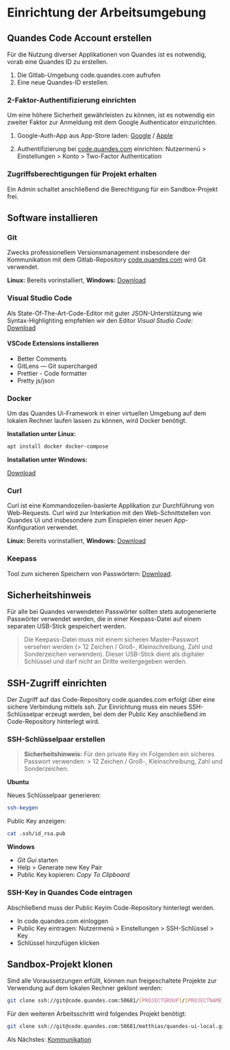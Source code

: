 # Einrichtung der Arbeitsumgebung
## Quandes Code Account erstellen
Für die Nutzung diverser Applikationen von Quandes ist es notwendig, vorab eine Quandes ID zu erstellen.

1. Die Gitlab-Umgebung code.quandes.com aufrufen 
2. Eine neue Quandes-ID erstellen.

### 2-Faktor-Authentifizierung einrichten
Um eine höhere Sicherheit gewährleisten zu können, ist es notwendig ein zweiter Faktor zur Anmeldung mit dem Google Authenticator einzurichten. 

1. Google-Auth-App aus App-Store laden: [Google](https://play.google.com/store/apps/details?id=com.google.android.apps.authenticator2&hl=de&gl=US) / [Apple](https://apps.apple.com/de/app/google-authenticator/id388497605)

2. Authentifizierung bei [code.quandes.com](https://code.quandes.com) einrichten: Nutzermenü > Einstellungen > Konto > Two-Factor Authentication

### Zugriffsberechtigungen für Projekt erhalten

Ein Admin schaltet anschließend die Berechtigung für ein Sandbox-Projekt frei.
## Software installieren

### Git

Zwecks professionellem Versionsmanagement insbesondere der Kommunikation mit dem Gitlab-Repository [code.quandes.com](https://code.quandes.com) wird Git verwendet.

**Linux:** Bereits vorinstalliert, **Windows:** [Download](https://gitforwindows.org/)

### Visual Studio Code

Als State-Of-The-Art-Code-Editor mit guter JSON-Unterstützung wie Syntax-Highlighting empfehlen wir den Editor *Visual Studio Code:*
[Download](https://code.visualstudio.com/)

#### VSCode Extensions installieren

- Better Comments
- GitLens — Git supercharged
- Prettier - Code formatter
- Pretty js/json

### Docker

Um das Quandes Ui-Framework in einer virtuellen Umgebung auf dem lokalen Rechner laufen lassen zu können, wird Docker benötigt.

**Installation unter Linux:**

```bash
apt install docker docker-compose
```

**Installation unter Windows:**

[Download](https://www.docker.com/get-started)

### Curl

Curl ist eine Kommandozeilen-basierte Applikation zur Durchführung von Web-Requests. Curl wird zur Interkation mit den Web-Schnittstellen von Quandes Ui und insbesondere zum Einspielen einer neuen App-Konfiguration verwendet.

**Linux:** Bereits vorinstalliert, **Windows:** [Download](https://curl.se/windows/)

### Keepass
Tool zum sicheren Speichern von Passwörtern: [Download](https://keepass.info/).

## Sicherheitshinweis
Für alle bei Quandes verwendeten Passwörter sollten stets autogenerierte Passwörter verwendet werden, die in einer Keepass-Datei auf einem separaten USB-Stick gespeichert werden. 

>Die Keepass-Datei muss mit einem sicheren Master-Passwort versehen werden (> 12 Zeichen / Groß-, Kleinschreibung, Zahl und Sonderzeichen verwenden). Dieser USB-Stick dient als digitaler Schlüssel und darf nicht an Dritte weitergegeben werden.

## SSH-Zugriff einrichten
Der Zugriff auf das Code-Repository code.quandes.com erfolgt über eine sichere Verbindung mittels ssh. Zur Einrichtung muss ein neues SSH-Schlüsselpar erzeugt werden, bei dem der Public Key anschließend im Code-Repository hinterlegt wird.

### SSH-Schlüsselpaar erstellen


>**Sicherheitshinweis:**
Für den private Key im Folgenden ein sicheres Passwort verwenden: > 12 Zeichen / Groß-, Kleinschreibung, Zahl und Sonderzeichen.

**Ubuntu**

Neues Schlüsselpaar generieren:

```bash
ssh-keygen
```

Public Key anzeigen:

```bash
cat .ssh/id_rsa.pub
```

**Windows**

- _Git Gui_ starten
- Help > Generate new Key Pair
- Public Key kopieren: _Copy To Clipboard_
### SSH-Key in Quandes Code eintragen

Abschließend muss der Public Keyim Code-Repository hinterlegt werden.

- In code.quandes.com einloggen
- Public Key eintragen: Nutzermenü > Einstellungen > SSH-Schlüssel > Key
- Schlüssel hinzufügen klicken

##  <a name="sandbox"></a>Sandbox-Projekt klonen
Sind alle Voraussetzungen erfüllt, können nun freigeschaltete Projekte zur Verwendung auf dem lokalen Rechner geklont werden:

```bash
git clone ssh://git@code.quandes.com:50681/[PROJECTGROUP]/[PROJECTNAME].git
```

Für den weiteren Arbeitsschritt wird folgendes Projekt benötigt:

```bash
git clone ssh://git@code.quandes.com:50681/matthias/quandes-ui-local.git
```
Als Nächstes: [Kommunikation](communication.md)
